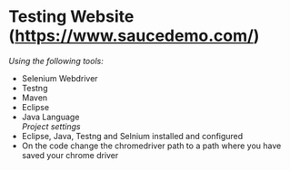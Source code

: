 # Testing Website (https://www.saucedemo.com/)
*Using the following tools:*
- Selenium Webdriver 
- Testng
- Maven
- Eclipse 
- Java Language <br>
*Project settings*
- Eclipse, Java, Testng and Selnium installed and configured 
- On the code change the chromedriver path to a path where you have saved your chrome driver 
